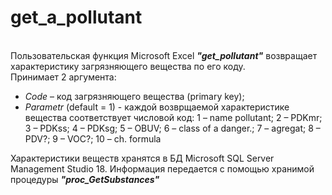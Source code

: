 # get_a_pollutant

<br>Пользовательская функция Microsoft Excel <i><b>"get_pollutant"</i></b> возвращает характеристику загрязняющего вещества по его коду. 
<br>Принимает 2 аргумента:
- <i>Code</i> – код загрязняющего вещества (primary key);
- <i>Parametr</i> (default = 1) - каждой возврщаемой характеристике вещества соответствует числовой код:
1 – name pollutant; 2 – PDKmr; 3 – PDKss; 4 – PDKsg; 5 – OBUV; 6 – class of a danger.; 7 – agregat; 8 – PDV?; 9 –  VOC?; 10 – ch. formula

Характеристики веществ хранятся в БД Microsoft SQL Server Management Studio 18. Информация передается с помощью хранимой процедуры  <i><b>"proc_GetSubstances"</i></b>
